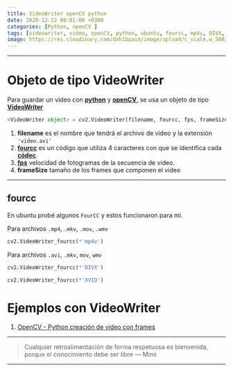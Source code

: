 ```yaml
---
title: VideoWriter openCV python
date: 2020-12-22 00:01:00 +0300
categories: [Python, openCV ]
tags: [videowriter, video, openCV, python, ubuntu, fourcc, mp4v, DIVX, XVID]    
image: https://res.cloudinary.com/dxh1bpaim/image/upload/c_scale,w_500/v1612401185/kipunaEC/frames-to-video/2_pyhtp7.jpg
---
```


***

# Objeto de tipo VideoWriter 
Para guardar un video con [**python**](https://www.python.org/) y [**openCV**](https://opencv.org/), se usa un objeto de tipo [**VideoWriter**](https://docs.opencv.org/master/dd/d43/tutorial_py_video_display.html) 
```python
<VideoWriter object> = cv2.VideoWriter(filename, fourcc, fps, frameSize)
```
1. **filename** es el nombre que tendrá el archivo de video y la extensión `'video.avi'`
2. [**fourcc**](https://es.wikipedia.org/wiki/FourCC) es un código que utiliza 4 caracteres con que se identifica cada [**códec**]( https://www.fourcc.org/fourcc.php).
3. [**fps**](https://es.wikipedia.org/wiki/FPS) velocidad de fotogramas de la secuencia de video.
4. **frameSize** tamaño de los frames que componen el video

***

## fourcc

En ubuntu probé algunos `FourCC` y estos funcionaron para mi.

Para archivos `.mp4`, `.mkv`, `.mov`, `.wmv`

```python
cv2.VideoWriter_fourcc(*'mp4v')
```
Para archivos `.avi`, `.mkv`, `mov`, `wmv`

```python
cv2.VideoWriter_fourcc(*'DIVX')
```

```python
cv2.VideoWriter_fourcc(*'XVID')
```
# Ejemplos con **VideoWriter**

1. [OpenCV - Python creación de video con frames](../Crear-un-video-con-frames-openCV-python/)

***

> Cualquier retroalimentación de forma respetuosa es bienvenida, porque el conocimiento debe ser libre  — Mimi

***

